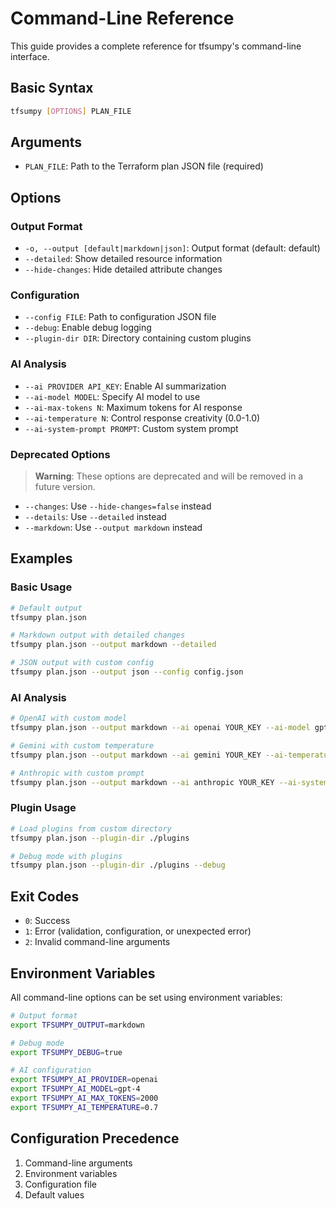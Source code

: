 # Command-Line Reference

This guide provides a complete reference for tfsumpy's command-line interface.

## Basic Syntax

```bash
tfsumpy [OPTIONS] PLAN_FILE
```

## Arguments

- `PLAN_FILE`: Path to the Terraform plan JSON file (required)

## Options

### Output Format

- `-o, --output [default|markdown|json]`: Output format (default: default)
- `--detailed`: Show detailed resource information
- `--hide-changes`: Hide detailed attribute changes

### Configuration

- `--config FILE`: Path to configuration JSON file
- `--debug`: Enable debug logging
- `--plugin-dir DIR`: Directory containing custom plugins

### AI Analysis

- `--ai PROVIDER API_KEY`: Enable AI summarization
- `--ai-model MODEL`: Specify AI model to use
- `--ai-max-tokens N`: Maximum tokens for AI response
- `--ai-temperature N`: Control response creativity (0.0-1.0)
- `--ai-system-prompt PROMPT`: Custom system prompt

### Deprecated Options

> **Warning**: These options are deprecated and will be removed in a future version.

- `--changes`: Use `--hide-changes=false` instead
- `--details`: Use `--detailed` instead
- `--markdown`: Use `--output markdown` instead

## Examples

### Basic Usage

```bash
# Default output
tfsumpy plan.json

# Markdown output with detailed changes
tfsumpy plan.json --output markdown --detailed

# JSON output with custom config
tfsumpy plan.json --output json --config config.json
```

### AI Analysis

```bash
# OpenAI with custom model
tfsumpy plan.json --output markdown --ai openai YOUR_KEY --ai-model gpt-4

# Gemini with custom temperature
tfsumpy plan.json --output markdown --ai gemini YOUR_KEY --ai-temperature 0.5

# Anthropic with custom prompt
tfsumpy plan.json --output markdown --ai anthropic YOUR_KEY --ai-system-prompt "Focus on security"
```

### Plugin Usage

```bash
# Load plugins from custom directory
tfsumpy plan.json --plugin-dir ./plugins

# Debug mode with plugins
tfsumpy plan.json --plugin-dir ./plugins --debug
```

## Exit Codes

- `0`: Success
- `1`: Error (validation, configuration, or unexpected error)
- `2`: Invalid command-line arguments

## Environment Variables

All command-line options can be set using environment variables:

```bash
# Output format
export TFSUMPY_OUTPUT=markdown

# Debug mode
export TFSUMPY_DEBUG=true

# AI configuration
export TFSUMPY_AI_PROVIDER=openai
export TFSUMPY_AI_MODEL=gpt-4
export TFSUMPY_AI_MAX_TOKENS=2000
export TFSUMPY_AI_TEMPERATURE=0.7
```

## Configuration Precedence

1. Command-line arguments
2. Environment variables
3. Configuration file
4. Default values 